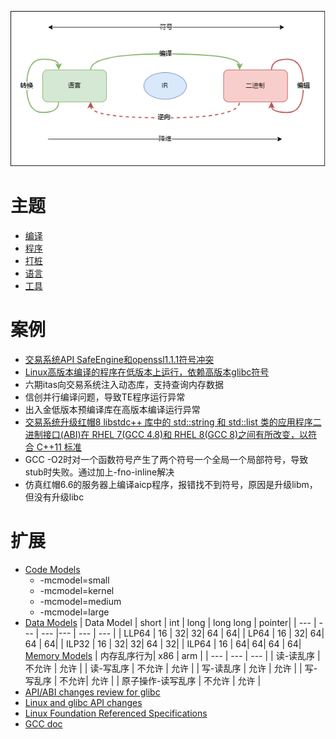 

![](pic/topic.png)
# 主题
- [编译](compile.md)
- [程序](program.md)
- [打桩](stub.md)
- [语言](language.md)
- [工具](bin.md)

# 案例
- [交易系统API SafeEngine和openssl1.1.1符号冲突](symbolic.md)
- [Linux高版本编译的程序在低版本上运行，依赖高版本glibc符号](abi.md)
- 六期itas向交易系统注入动态库，支持查询内存数据
- 信创并行编译问题，导致TE程序运行异常
- 出入金低版本预编译库在高版本编译运行异常
- [交易系统升级红帽8 libstdc++ 库中的 std::string 和 std::list 类的应用程序二进制接口(ABI)在 RHEL 7(GCC 4.8)和 RHEL 8(GCC 8)之间有所改变，以符合 C++11 标准](https://gcc.gnu.org/onlinedocs/gcc-5.2.0/libstdc++/manual/manual/using_dual_abi.html)
- GCC -O2时对一个函数符号产生了两个符号一个全局一个局部符号，导致stub时失败。通过加上-fno-inline解决
- 仿真红帽6.6的服务器上编译aicp程序，报错找不到符号，原因是升级libm，但没有升级libc

# 扩展
- [Code Models](https://alittleresearcher.blogspot.com/2017/03/understanding-the-x64-code-models.html)
    - -mcmodel=small
    - -mcmodel=kernel
    - -mcmodel=medium
    - -mcmodel=large
- [Data Models](https://en.wikipedia.org/wiki/64-bit_computing#64-bit_data_models)
|  Data Model | short | int | long | long long | pointer|
| --- | --- | --- |--- | --- | --- |
| LLP64 | 16 | 32| 32| 64 | 64|
| LP64 | 16 | 32| 64| 64 | 64|
| ILP32 | 16 | 32| 32| 64 | 32|
| ILP64 | 16 | 64| 64| 64 | 64|
 [Memory Models](https://colobu.com/2021/06/30/hwmm/)
|  内存乱序行为|    x86 |      arm |
| --- | --- | --- |
| 读-读乱序 |             不允许 |  允许 |
| 读-写乱序  |            不允许  | 允许 |
| 写-读乱序   |           允许 |   允许 |
| 写-写乱序    |          不允许|  允许 |
| 原子操作-读写乱序 |      不允许 | 允许 |
- [API/ABI changes review for glibc](https://abi-laboratory.pro/?view=timeline&l=glibc)
- [Linux and glibc API changes](https://man7.org/tlpi/api_changes/)
- [Linux Foundation Referenced Specifications](https://refspecs.linuxfoundation.org/)
- [GCC doc](https://gcc.gnu.org/onlinedocs/gcc/Option-Summary.html#Option-Summary)